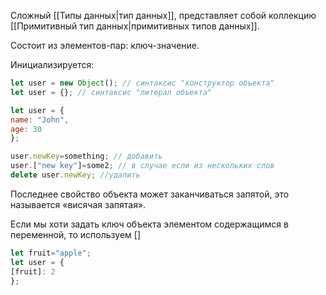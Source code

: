 Сложный [[Типы данных|тип данных]], представляет собой коллекцию [[Примитивный тип данных|примитивных типов данных]].

Состоит из элементов-пар: ключ-значение.

Инициализируется:

```js
let user = new Object(); // синтаксис "конструктор объекта"  
let user = {}; // синтаксис "литерал объекта"
```

```js
let user = {   
name: "John", 
age: 30 
};
```

```js
user.newKey=something; // добавить
user.["new key"]=some2; // в случае если из нескольких слов
delete user.newKey; //удалить
```


Последнее свойство объекта может заканчиваться запятой, это называется «висячая запятая».

Если мы хоти задать ключ объекта элементом содержащимся в переменной, то используем []


```js
let fruit="apple";
let user = {   
[fruit]: 2 
};
```